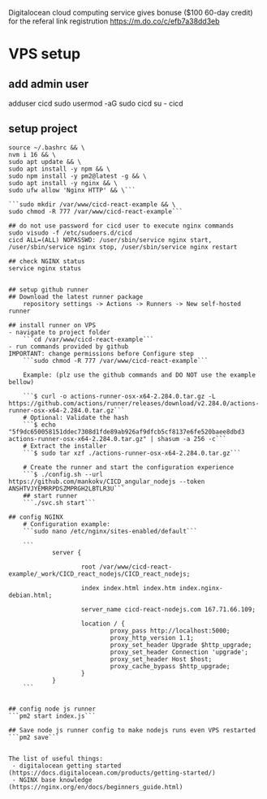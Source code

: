 Digitalocean cloud computing service gives bonuse ($100 60-day credit) for the referal link registrution
https://m.do.co/c/efb7a38dd3eb


# VPS setup
## add admin user
adduser cicd
sudo usermod -aG sudo cicd
su - cicd

## setup project
```curl -o- https://raw.githubusercontent.com/nvm-sh/nvm/v0.39.0/install.sh | bash && \
source ~/.bashrc && \
nvm i 16 && \
sudo apt update && \
sudo apt install -y npm && \
sudo npm install -y pm2@latest -g && \
sudo apt install -y nginx && \
sudo ufw allow 'Nginx HTTP' && \```

```sudo mkdir /var/www/cicd-react-example && \
sudo chmod -R 777 /var/www/cicd-react-example```

## do not use password for cicd user to execute nginx commands
sudo visudo -f /etc/sudoers.d/cicd
cicd ALL=(ALL) NOPASSWD: /user/sbin/service nginx start, /user/sbin/service nginx stop, /user/sbin/service nginx restart

## check NGINX status
service nginx status


## setup github runner
## Download the latest runner package
    repository settings -> Actions -> Runners -> New self-hosted runner

## install runner on VPS
- navigate to project folder
    ```cd /var/www/cicd-react-example```
- run commands provided by github
IMPORTANT: change permissions before Configure step
    ```sudo chmod -R 777 /var/www/cicd-react-example```

    Example: (plz use the github commands and DO NOT use the example bellow)

    ```$ curl -o actions-runner-osx-x64-2.284.0.tar.gz -L https://github.com/actions/runner/releases/download/v2.284.0/actions-runner-osx-x64-2.284.0.tar.gz```
    # Optional: Validate the hash
    ```$ echo "5f9dc650058151ddec7308d1fde89ab926af9dfcb5cf8137e6fe520baee8dbd3  actions-runner-osx-x64-2.284.0.tar.gz" | shasum -a 256 -c```
    # Extract the installer
    ```$ sudo tar xzf ./actions-runner-osx-x64-2.284.0.tar.gz```
    
    # Create the runner and start the configuration experience
    ```$ ./config.sh --url https://github.com/mankokv/CICD_angular_nodejs --token ANSHTVJYEMRRPDSZMPRGH2LBTLR3U```
    ## start runner
    ```./svc.sh start```

## config NGINX
    # Configuration example:
    ```sudo nano /etc/nginx/sites-enabled/default```

    ```
            server {

                    root /var/www/cicd-react-example/_work/CICD_react_nodejs/CICD_react_nodejs;

                    index index.html index.htm index.nginx-debian.html;

                    server_name cicd-react-nodejs.com 167.71.66.109;

                    location / {
                            proxy_pass http://localhost:5000;
                            proxy_http_version 1.1;
                            proxy_set_header Upgrade $http_upgrade;
                            proxy_set_header Connection 'upgrade';
                            proxy_set_header Host $host;
                            proxy_cache_bypass $http_upgrade;
                    }
            }
    ```


## config node js runner
```pm2 start index.js```

## Save node js runner config to make nodejs runs even VPS restarted
```pm2 save```

 
The list of useful things:
 - digitalocean getting started (https://docs.digitalocean.com/products/getting-started/)
 - NGINX base knowledge (https://nginx.org/en/docs/beginners_guide.html)